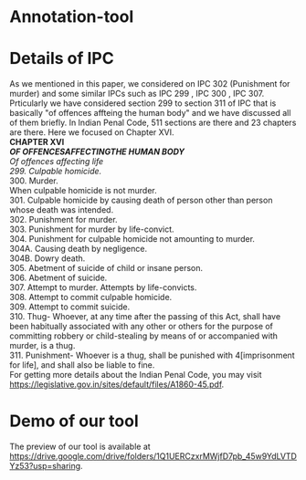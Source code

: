 # Annotation-tool
# Details of IPC
As we mentioned in this paper, we considered on IPC 302 (Punishment for murder) and some similar IPCs such as IPC 299 , IPC 300 , IPC 307. Prticularly we have considered section 299 to section 311 of IPC that is basically "of offences affteing the human body" and we have discussed all of them briefly. In Indian Penal Code, 511 sections are there and 23 chapters are there. Here we focused on Chapter XVI. <br/>
                                             **CHAPTER XVI**   <br />
                                     ***OF OFFENCESAFFECTINGTHE HUMAN BODY***  <br />
                                         *Of offences affecting life* <br/>
*299. Culpable homicide.* <br />
300. Murder. <br />
When culpable homicide is not murder. <br />
301. Culpable homicide by causing death of person other than person whose death was intended. <br />
302. Punishment for murder. <br />
303. Punishment for murder by life-convict. <br />
304. Punishment for culpable homicide not amounting to murder. <br />
304A. Causing death by negligence. <br />
304B. Dowry death. <br />
305. Abetment of suicide of child or insane person. <br />
306. Abetment of suicide. <br />
307. Attempt to murder. Attempts by life-convicts. <br />
308. Attempt to commit culpable homicide. <br />
309. Attempt to commit suicide. <br />
310. Thug- Whoever, at any time after the passing of this Act, shall have been habitually associated
with any other or others for the purpose of committing robbery or child-stealing by means of or
accompanied with murder, is a thug. <br />
311. Punishment- Whoever is a thug, shall be punished with 4[imprisonment for life], and shall also
be liable to fine. <br />
For getting more details about the Indian Penal Code, you may visit https://legislative.gov.in/sites/default/files/A1860-45.pdf.  <br />
# Demo of our tool
The preview of our tool is available at https://drive.google.com/drive/folders/1Q1UERCzxrMWjfD7pb_45w9YdLVTDYz53?usp=sharing.

